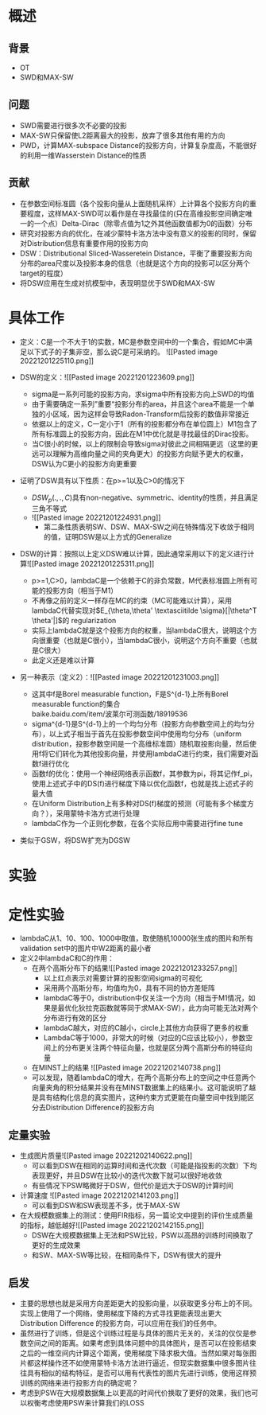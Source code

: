 # 概述
## 背景
- OT
- SWD和MAX-SW
## 问题
- SWD需要进行很多次不必要的投影
- MAX-SW只保留使L2距离最大的投影，放弃了很多其他有用的方向
- PWD，计算MAX-subspace Distance的投影方向，计算复杂度高，不能很好的利用一维Wasserstein Distance的性质
## 贡献
- 在参数空间标准圆（各个投影向量从上面随机采样）上计算各个投影方向的重要程度，这样MAX-SWD可以看作是在寻找最佳的(只在高维投影空间确定唯一的一个点）Delta-Dirac（除零点值为1之外其他函数值都为0的函数）分布
- 研究对投影方向的优化，在减少蒙特卡洛方法中没有意义的投影的同时，保留对Distribution信息有重要作用的投影方向
- DSW：Distributional Sliced-Wasseretein Distance，平衡了重要投影方向分布的area尺度以及投影本身的信息（也就是这个方向的投影可以区分两个target的程度）
- 将DSW应用在生成对抗模型中，表现明显优于SWD和MAX-SW
# 具体工作
- 定义：C是一个不大于1的实数，MC是参数空间中的一个集合，假如MC中满足以下式子的子集非空，那么说C是可采纳的。                        ![[Pasted image 20221201225110.png]]
- DSW的定义：![[Pasted image 20221201223609.png]]
	- sigma是一系列可能的投影方向，求sigma中所有投影方向上SWD的均值
	- 由于需要确定一系列”重要“投影分布的area，并且这个area不能是一个单独的小区域，因为这样会导致Radon-Transform后投影的数值非常接近
	- 依据以上的定义，C一定小于1（所有的投影都分布在单位圆上）M1包含了所有标准圆上的投影方向，因此在M1中优化就是寻找最佳的Dirac投影。
	- 当C很小的时候，以上的限制会导致sigma对彼此之间相隔更远（这里的更远可以理解为高维向量之间的夹角更大）的投影方向赋予更大的权重，DSW认为C更小的投影方向更重要
- 证明了DSW具有以下性质：在p>=1以及C>0的情况下
	- $DSW_p(.,.,C)$具有non-negative、symmetric、identity的性质，并且满足三角不等式
	- ![[Pasted image 20221201224931.png]]
		- 第二条性质表明SW、DSW、MAX-SW之间在特殊情况下收敛于相同的值，证明DSW是以上方式的Generalize

- DSW的计算：按照以上定义DSW难以计算，因此通常采用以下的定义进行计算![[Pasted image 20221201225311.png]]
	- p>=1,C>0，lambdaC是一个依赖于C的非负常数，M代表标准圆上所有可能的投影方向（相当于M1）
	- 不再像之前的定义一样存在MC的约束（MC可能难以计算），采用lambdaC代替实现对$E_{\theta,\theta' \textasciitilde \sigma}[|\theta^T \theta'|]$的 regularization
	- 实际上lambdaC就是这个投影方向的权重，当lambdaC很大，说明这个方向很重要（也就是C很小），当lambdaC很小，说明这个方向不重要（也就是C很大）
	- 此定义还是难以计算
- 另一种表示（定义2）：![[Pasted image 20221201231003.png]]
	- 这其中f是Borel measurable function，F是S^{d-1}上所有Borel measurable function的集合  
	baike.baidu.com/item/波莱尔可测函数/18919536
	- sigma^{d-1}是S^{d-1}上的一个均匀分布（投影方向参数空间上的均匀分布），以上式子相当于首先在投影参数空间中使用均匀分布（uniform distribution，投影参数空间是一个高维标准圆）随机取投影向量，然后使用f将它们转化为其他投影向量，并使用lambdaC进行约束，我们需要对函数f进行优化
	- 函数f的优化：使用一个神经网络表示函数f，其参数为pi，将其记作f_pi，使用上述式子中的DS(f)进行梯度下降以优化函数f，也就是找上述式子的最大值
	- 在Uniform Distribution上有多种对DS(f)梯度的预测（可能有多个梯度方向？），采用蒙特卡洛方式进行处理
	- lambdaC作为一个正则化参数，在各个实际应用中需要进行fine tune
- 类似于GSW，将DSW扩充为DGSW
# 实验
# 定性实验
- lambdaC从1、10、100、1000中取值，取使随机10000张生成的图片和所有validation set中的图片中W2距离的最小者
- 定义2中lambdaC和C的作用：
	- 在两个高斯分布下的结果![[Pasted image 20221201233257.png]]
		- 以上红点表示对需要计算的投影空间sigma的可视化
		- 采用两个高斯分布，均值均为0，具有不同的协方差矩阵
		- lambdaC等于0，distribution中仅关注一个方向（相当于M1情况，如果是最优化狄拉克函数就等同于求MAX-SW），此方向可能无法对两个分布进行有效的区分
		- lambdaC越大，对应的C越小，circle上其他方向获得了更多的权重
		- LambdaC等于1000，非常大的时候（对应的C应该比较小），参数空间上的分布更关注两个特征向量，也就是区分两个高斯分布的特征向量 
	- 在MINST上的结果                                             ![[Pasted image 20221202140738.png]]
	- 可以发现，随着lambdaC的增大，在两个高斯分布上的空间之中任意两个向量夹角的积分结果并没有在MINST数据集上的结果小。这可能说明了越是具有结构化信息的真实图片，这种约束方式更能在向量空间中找到能区分去Distribution Difference的投影方向
## 定量实验
- 生成图片质量![[Pasted image 20221202140622.png]]
	- 可以看到DSW在相同的运算时间和迭代次数（可能是指投影的次数）下均表现更好，并且DSW在比较小的迭代次数下就可以很好地收敛
	- 有些情况下PSW略微好于DSW，但代价是远大于DSW的计算时间
- 计算速度                                            ![[Pasted image 20221202141203.png]]
	- 可以看到DSW和SW表现差不多，优于MAX-SW
- 在大规模数据集上的测试：使用FIR指标，另一篇论文中提到的评价生成质量的指标，越低越好![[Pasted image 20221202142155.png]]
	- DSW在大规模数据集上无法和PSW比较，PSW以高昂的训练时间换取了更好的生成效果
	- 和SW、MAX-SW等比较，在相同条件下，DSW有很大的提升
## 启发
- 主要的思想也就是采用方向差距更大的投影向量，以获取更多分布上的不同。实现上使用了一个网络，使用梯度下降的方式寻找更能表现出更大Distribution Difference 的投影方向，可以应用在我们的任务中。
- 虽然进行了训练，但是这个训练过程是与具体的图片无关的，关注的仅仅是参数空间之间的距离。如果考虑到具体问题中的具体图片，是否可以在投影结束之后的一维空间内计算这个距离，使用梯度下降求极大值。当然如果对每张图片都这样操作还不如使用蒙特卡洛方法进行逼近，但现实数据集中很多图片往往具有相似的结构特征，是否可以用有代表性的图片先进行训练，使用这样预训练的网络来进行投影方向的确定呢？
- 考虑到PSW在大规模数据集上以更高的时间代价换取了更好的效果，我们也可以权衡考虑使用PSW来计算我们的LOSS